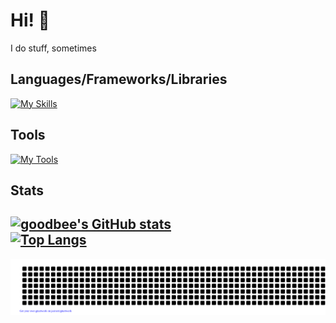 # Hi! 👋
I do stuff, sometimes

## Languages/Frameworks/Libraries
[![My Skills](https://skillicons.dev/icons?i=ts,react,next,tailwind,prisma,java)](https://skillicons.dev)

## Tools
[![My Tools](https://skillicons.dev/icons?i=neovim,git,vercel,pnpm,powershell)](https://skillicons.dev)

## Stats
[![goodbee's GitHub stats](https://github-readme-stats.vercel.app/api?username=schoeneBiene&theme=dark&show_icons=true&hide=stars,issues)](https://github.com/anuraghazra/github-readme-stats) <br>
[![Top Langs](https://github-readme-stats.vercel.app/api/top-langs/?username=schoeneBiene&theme=dark)](https://github.com/anuraghazra/github-readme-stats)
---

<img src="https://raw.githubusercontent.com/schoeneBiene/schoeneBiene/main/gitartwork.svg">
